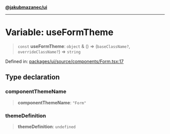 [**@jakubmazanec/ui**](../README.md)

---

# Variable: useFormTheme

> `const` **useFormTheme**: `object` & () => (`baseClassName?`, `overrideClassName?`) => `string`

Defined in:
[packages/ui/source/components/Form.tsx:17](https://github.com/jakubmazanec/tools/blob/a9ba87d349a220bbed24d161794f90a6ba6009e5/packages/ui/source/components/Form.tsx#L17)

## Type declaration

### componentThemeName

> **componentThemeName**: `"Form"`

### themeDefinition

> **themeDefinition**: `undefined`
